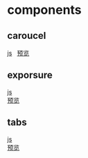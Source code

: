# components

## caroucel
[js](https://github.com/yongheng2016/components/blob/master/caroucel/caroucel.js)   
[预览](https://yongheng2016.github.io/components/caroucel/caroucel.html)

## exporsure
[js](https://github.com/yongheng2016/components/blob/master/exporsure/exporsure.js)    
[预览](https://yongheng2016.github.io/components/exporsure/exporsure.html)

## tabs
[js](https://github.com/yongheng2016/components/blob/master/tabs/tabs.js)   
[预览](https://yongheng2016.github.io/components/tabs/tabs.html)
